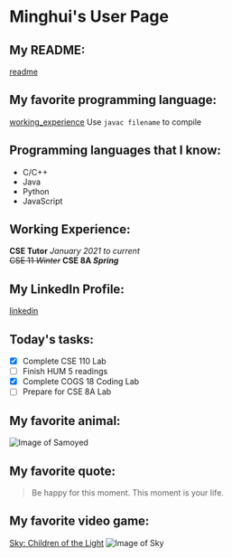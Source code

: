 # Minghui's User Page
## My README:
[readme](README.md)
## My favorite programming language: 
[working_experience](#working-experience)
Use `javac filename` to compile
## Programming languages that I know:
- C/C++
- Java
- Python
- JavaScript
## Working Experience:
**CSE Tutor** *January 2021 to current*  
~~CSE 11 _Winter_~~ **CSE 8A _Spring_**
## My LinkedIn Profile:
[linkedin](https://www.linkedin.com/in/minghui-li-865a921b3/)
## Today's tasks:
- [x] Complete CSE 110 Lab
- [ ] Finish HUM 5 readings
- [x] Complete COGS 18 Coding Lab
- [ ] Prepare for CSE 8A Lab
## My favorite animal:
![Image of Samoyed](https://static.boredpanda.com/blog/wp-content/uploads/2018/04/funny-cute-samoyeds-357-5ad73ccee0721__700.jpg)
## My favorite quote:
> Be happy for this moment. This moment is your life.
## My favorite video game:
[Sky: Children of the Light](https://thatskygame.com/)
![Image of Sky](https://admin.thatskygame.com/uploads/sit_tree_f98d384ef6.jpeg)
